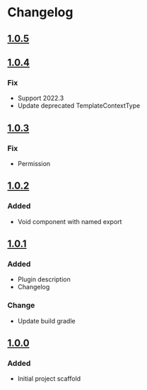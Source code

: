 # Changelog

## [1.0.5]

## [1.0.4]

### Fix

- Support 2022.3
- Update deprecated TemplateContextType

## [1.0.3]

### Fix

- Permission

## [1.0.2]

### Added

- Void component with named export

## [1.0.1]

### Added

- Plugin description
- Changelog

### Change

- Update build gradle

## [1.0.0]

### Added

- Initial project scaffold

[1.0.5]: https://github.com/hnggngn/solid-snippets/compare/v1.0.4...v1.0.5

[1.0.4]: https://github.com/hnggngn/solid-snippets/compare/v1.0.3...v1.0.4

[1.0.3]: https://github.com/hnggngn/solid-snippets/compare/v1.0.2...v1.0.3

[1.0.2]: https://github.com/hnggngn/solid-snippets/compare/v1.0.1...v1.0.2

[1.0.1]: https://github.com/hnggngn/solid-snippets/commits/v1.0.1

[1.0.0]: https://github.com/hnggngn/solid-snippets/commits
